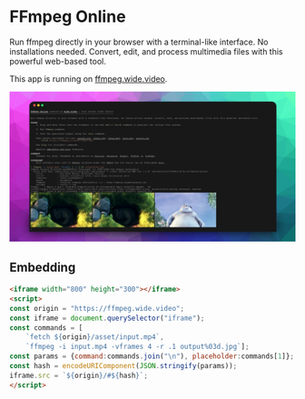 # FFmpeg Online

Run ffmpeg directly in your browser with a terminal-like interface. No installations needed. Convert, edit, and process multimedia files with this powerful web-based tool.

This app is running on [ffmpeg.wide.video](https://ffmpeg.wide.video).

[<img src="app/static/image/og_image.jpg">](https://ffmpeg.wide.video)

## Embedding

```html
<iframe width="800" height="300"></iframe>
<script>
const origin = "https://ffmpeg.wide.video";
const iframe = document.querySelector("iframe");
const commands = [
	`fetch ${origin}/asset/input.mp4`,
	`ffmpeg -i input.mp4 -vframes 4 -r .1 output%03d.jpg`];
const params = {command:commands.join("\n"), placeholder:commands[1]};
const hash = encodeURIComponent(JSON.stringify(params));
iframe.src = `${origin}/#${hash}`;
</script>
```